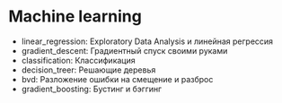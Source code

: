 # Machine learning

 - linear_regression: Exploratory Data Analysis и линейная регрессия 
 - gradient_descent: Градиентный спуск своими руками
 - classification: Классификация
 - decision_treer: Решающие деревья
 - bvd: Разложение ошибки на смещение и разброс
 - gradient_boosting: Бустинг и бэггинг
